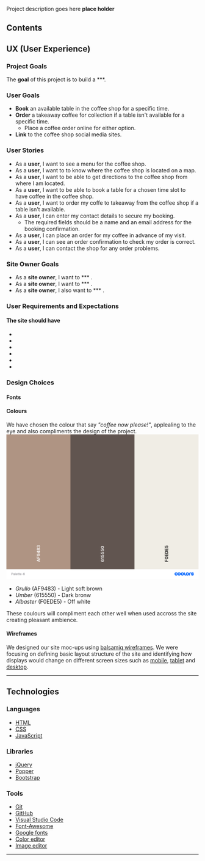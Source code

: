 Project description goes here **place holder**

## Contents ##

## UX (User Experience) ##

### Project Goals ###

The **goal** of this project is to build a ***.

### User Goals ###

- **Book** an available table in the coffee shop for a specific time.
- **Order** a takeaway coffee for collection if a table isn't available for a specific time.
  - Place a coffee order online for either option.
- **Link** to the coffee shop social media sites.

### User Stories ###

- As a **user**, I want to see a menu for the coffee shop.
- As a **user**, I want to to know where the coffee shop is located on a map.
- As a **user**, I want to be able to get directions to the coffee shop from where I am located.
- As a **user**, I want to be able to book a table for a chosen time slot to have coffee in the coffee shop.
- As a **user**, I want to order my coffe to takeaway from the coffee shop if a table isn't available.
- As a **user**, I can enter my contact details to secure my booking.
  - The required fields should be a name and an email address for the booking confirmation.
- As a **user**, I can place an order for my coffee in advance of my visit.
- As a **user**, I can see an order confirmation to check my order is correct.
- As a **user**, I can contact the shop for any order problems.

### Site Owner Goals ###

- As a **site owner**, I want to *** .
- As a **site owner**, I want to *** .
- As a **site owner**, I also want to *** .

### User Requirements and Expectations ###

#### The site should have ###

- 
- 
- 
- 
- 
- 
  
### Design Choices ###

#### Fonts ####

#### Colours ####

We have chosen the colour that say *"coffee now please!"*, applealing to the eye and also compliments the design of the project.
![Color palette](wireframes/Palette-6.png)

- *Grullo* (AF9483) - Light soft brown
- *Umber* (615550) - Dark bronw
- *Albaster* (F0EDE5) - Off white

These coulours will compliment each other well when used accross the site creating pleasant ambience.

#### Wireframes ####

We designed our site moc-ups using [balsamiq wireframes](https://balsamiq.com/). We were focusing on defining basic layout structure of the site and identifying how displays would change on different screen sizes such as [mobile](/wireframes/mobile.jpg), [tablet](/wireframes/tablet.jpg) and [desktop](/wireframes/desktop.jpg).

---  

## Technologies ##

### Languages ###

- [HTML](https://developer.mozilla.org/en-US/docs/Web/HTML)
- [CSS](https://developer.mozilla.org/en-US/docs/Web/CSS)
- [JavaScript](https://developer.mozilla.org/en-US/docs/Web/JavaScript)

### Libraries ###

- [jQuery](https://jquery.com/)
- [Popper](https://popper.js.org/)
- [Bootstrap](https://getbootstrap.com/)
  
### Tools ###

- [Git](https://git-scm.com/)
- [GitHub](https://github.com/)
- [Visual Studio Code](https://code.visualstudio.com/)
- [Font-Awesome](https://fontawesome.com/icons?d=gallery)
- [Google fonts](https://fonts.google.com/)
- [Color editor](https://coolors.co/)
- [Image editor](https://www.birme.net/)

---
